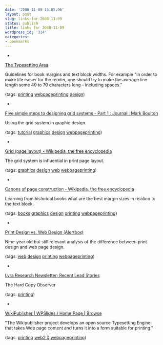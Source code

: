 ```yaml
---
date: '2008-11-09 16:05:06'
layout: post
slug: links-for-2008-11-09
status: publish
title: links for 2008-11-09
wordpress_id: '314'
categories:
- bookmarks
---
```


  * 
                

[The Typesetting Area](http://www.ntg.nl/maps/30/13.pdf)


                

Guidelines for book margins and text block widths. For example "In order to make life easier for the reader, one should try to make the average line length some 40 to 70 characters long – including spaces."


                

(tags: [printing](http://delicious.com/eob/printing) [webpageprinting](http://delicious.com/eob/webpageprinting) [design](http://delicious.com/eob/design))


            
  * 
                

[Five simple steps to designing grid systems - Part 1 : Journal : Mark Boulton](http://www.markboulton.co.uk/journal/comments/five_simple_steps_to_designing_grid_systems_part_1/)


                

Using the grid system in graphic design


                

(tags: [tutorial](http://delicious.com/eob/tutorial) [graphics](http://delicious.com/eob/graphics) [design](http://delicious.com/eob/design) [webpageprinting](http://delicious.com/eob/webpageprinting))


            
  * 
                

[Grid (page layout) - Wikipedia, the free encyclopedia](http://en.wikipedia.org/wiki/Grid_(page_layout))


                

The grid system is influential in print page layout.


                

(tags: [graphics](http://delicious.com/eob/graphics) [design](http://delicious.com/eob/design) [web](http://delicious.com/eob/web) [webpageprinting](http://delicious.com/eob/webpageprinting))


            
  * 
                

[Canons of page construction - Wikipedia, the free encyclopedia](http://en.wikipedia.org/wiki/Canons_of_page_construction)


                

Learning from historical books what are the best margin sizes in relation to the text block.


                

(tags: [books](http://delicious.com/eob/books) [graphics](http://delicious.com/eob/graphics) [design](http://delicious.com/eob/design) [printing](http://delicious.com/eob/printing) [webpageprinting](http://delicious.com/eob/webpageprinting))


            
  * 
                

[Print Design vs. Web Design (Alertbox)](http://www.useit.com/alertbox/990124.html)


                

Nine-year old but still relevant analysis of the difference between print design and web page design.


                

(tags: [web](http://delicious.com/eob/web) [design](http://delicious.com/eob/design) [printing](http://delicious.com/eob/printing) [webpageprinting](http://delicious.com/eob/webpageprinting))


            
  * 
                

[Lyra Research Newsletter; Recent Lead Stories](http://www.lyra.com/LeadStory.nsf/a6df7dce4a0ca65f85256d160061e4eb?OpenView)


                

The Hard Copy Observer


                

(tags: [printing](http://delicious.com/eob/printing))


            
  * 
                

[WikiPublisher | WPSlides / Home Page | Browse](http://wikipublisher.org/wiki/WPSlides/HomePage)


                

"The Wikipublisher project develops an open source Typesetting Engine that takes Web page content and turns it into a form suitable for printing."


                

(tags: [printing](http://delicious.com/eob/printing) [web2.0](http://delicious.com/eob/web2.0) [webpageprinting](http://delicious.com/eob/webpageprinting))


            
